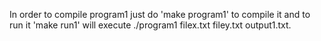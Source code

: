 In order to compile program1 just do 'make program1' to compile it and to run it 'make run1' will execute ./program1 filex.txt filey.txt output1.txt.
